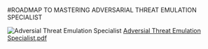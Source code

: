 #ROADMAP TO MASTERING ADVERSARIAL THREAT EMULATION SPECIALIST

![Adversial Threat Emulation Specialist](https://github.com/d3vobed/EverythingCyb3R/assets/66479041/2c68becf-9c90-40b8-bac8-42c9c2068270)
[Adversial Threat Emulation Specialist.pdf](https://github.com/d3vobed/EverythingCyb3R/files/12197977/Adversial.Threat.Emulation.Specialist.pdf)
